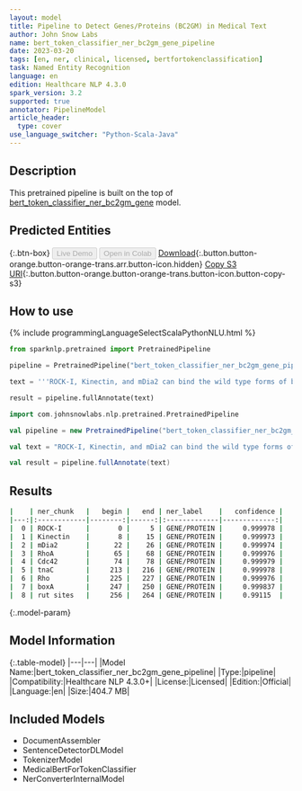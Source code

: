 ```yaml
---
layout: model
title: Pipeline to Detect Genes/Proteins (BC2GM) in Medical Text
author: John Snow Labs
name: bert_token_classifier_ner_bc2gm_gene_pipeline
date: 2023-03-20
tags: [en, ner, clinical, licensed, bertfortokenclassification]
task: Named Entity Recognition
language: en
edition: Healthcare NLP 4.3.0
spark_version: 3.2
supported: true
annotator: PipelineModel
article_header:
  type: cover
use_language_switcher: "Python-Scala-Java"
---
```


## Description

This pretrained pipeline is built on the top of [bert_token_classifier_ner_bc2gm_gene](https://nlp.johnsnowlabs.com/2022/07/25/bert_token_classifier_ner_bc2gm_gene_en_3_0.html) model.

## Predicted Entities




{:.btn-box}
<button class="button button-orange" disabled>Live Demo</button>
<button class="button button-orange" disabled>Open in Colab</button>
[Download](https://s3.amazonaws.com/auxdata.johnsnowlabs.com/clinical/models/bert_token_classifier_ner_bc2gm_gene_pipeline_en_4.3.0_3.2_1679303903870.zip){:.button.button-orange.button-orange-trans.arr.button-icon.hidden}
[Copy S3 URI](s3://auxdata.johnsnowlabs.com/clinical/models/bert_token_classifier_ner_bc2gm_gene_pipeline_en_4.3.0_3.2_1679303903870.zip){:.button.button-orange.button-orange-trans.button-icon.button-copy-s3}

## How to use



<div class="tabs-box" markdown="1">
{% include programmingLanguageSelectScalaPythonNLU.html %}

```python
from sparknlp.pretrained import PretrainedPipeline

pipeline = PretrainedPipeline("bert_token_classifier_ner_bc2gm_gene_pipeline", "en", "clinical/models")

text = '''ROCK-I, Kinectin, and mDia2 can bind the wild type forms of both RhoA and Cdc42 in a GTP-dependent manner in vitro. These results support the hypothesis that in the presence of tryptophan the ribosome translating tnaC blocks Rho ' s access to the boxA and rut sites, thereby preventing transcription termination.'''

result = pipeline.fullAnnotate(text)
```
```scala
import com.johnsnowlabs.nlp.pretrained.PretrainedPipeline

val pipeline = new PretrainedPipeline("bert_token_classifier_ner_bc2gm_gene_pipeline", "en", "clinical/models")

val text = "ROCK-I, Kinectin, and mDia2 can bind the wild type forms of both RhoA and Cdc42 in a GTP-dependent manner in vitro. These results support the hypothesis that in the presence of tryptophan the ribosome translating tnaC blocks Rho ' s access to the boxA and rut sites, thereby preventing transcription termination."

val result = pipeline.fullAnnotate(text)
```
</div>

## Results

```bash
|    | ner_chunk   |   begin |   end | ner_label    |   confidence |
|---:|:------------|--------:|------:|:-------------|-------------:|
|  0 | ROCK-I      |       0 |     5 | GENE/PROTEIN |     0.999978 |
|  1 | Kinectin    |       8 |    15 | GENE/PROTEIN |     0.999973 |
|  2 | mDia2       |      22 |    26 | GENE/PROTEIN |     0.999974 |
|  3 | RhoA        |      65 |    68 | GENE/PROTEIN |     0.999976 |
|  4 | Cdc42       |      74 |    78 | GENE/PROTEIN |     0.999979 |
|  5 | tnaC        |     213 |   216 | GENE/PROTEIN |     0.999978 |
|  6 | Rho         |     225 |   227 | GENE/PROTEIN |     0.999976 |
|  7 | boxA        |     247 |   250 | GENE/PROTEIN |     0.999837 |
|  8 | rut sites   |     256 |   264 | GENE/PROTEIN |     0.99115  |
```

{:.model-param}
## Model Information

{:.table-model}
|---|---|
|Model Name:|bert_token_classifier_ner_bc2gm_gene_pipeline|
|Type:|pipeline|
|Compatibility:|Healthcare NLP 4.3.0+|
|License:|Licensed|
|Edition:|Official|
|Language:|en|
|Size:|404.7 MB|

## Included Models

- DocumentAssembler
- SentenceDetectorDLModel
- TokenizerModel
- MedicalBertForTokenClassifier
- NerConverterInternalModel